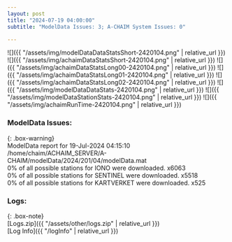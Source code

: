```yaml
---
layout: post
title: "2024-07-19 04:00:00"
subtitle: "ModelData Issues: 3; A-CHAIM System Issues: 0"

---
```


![]({{ "/assets/img/modelDataDataStatsShort-2420104.png" | relative_url }})
![]({{ "/assets/img/achaimDataStatsShort-2420104.png" | relative_url }})
![]({{ "/assets/img/achaimDataStatsLong00-2420104.png" | relative_url }})
![]({{ "/assets/img/achaimDataStatsLong01-2420104.png" | relative_url }})
![]({{ "/assets/img/achaimDataStatsLong02-2420104.png" | relative_url }})
![]({{ "/assets/img/modelDataDataStats-2420104.png" | relative_url }})
![]({{ "/assets/img/modelDataStationStats-2420104.png" | relative_url }})
![]({{ "/assets/img/achaimRunTime-2420104.png" | relative_url }})


### ModelData Issues:  
  
{: .box-warning}  
 ModelData report for 19-Jul-2024 04:15:10   
 /home/chaim/ACHAIM_SERVER/A-CHAIM/modelData/2024/201/04/modelData.mat   
 0% of all possible stations for IONO were downloaded. x6063   
 0% of all possible stations for SENTINEL were downloaded. x5518   
 0% of all possible stations for KARTVERKET were downloaded. x525   
  


### Logs:  
  
{: .box-note}  
[Logs.zip]({{ "/assets/other/logs.zip" | relative_url }})  
[Log Info]({{ "/logInfo" | relative_url }})  
